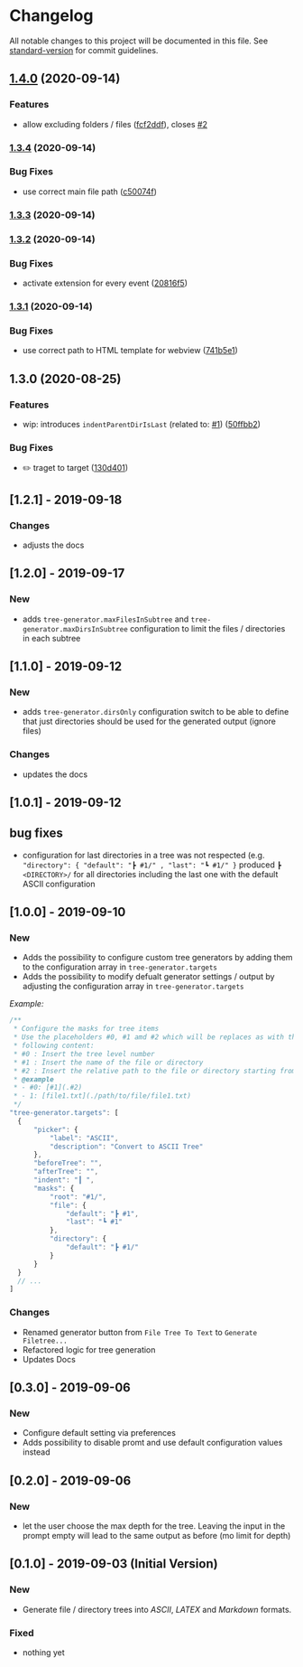 # Changelog

All notable changes to this project will be documented in this file. See [standard-version](https://github.com/conventional-changelog/standard-version) for commit guidelines.

## [1.4.0](https://github.com/d-koppenhagen/vscode-file-tree-to-text-generator/compare/v1.3.4...v1.4.0) (2020-09-14)


### Features

* allow excluding folders / files ([fcf2ddf](https://github.com/d-koppenhagen/vscode-file-tree-to-text-generator/commit/fcf2ddf1264ce2f343f76bd8abda3ad4c9a44058)), closes [#2](https://github.com/d-koppenhagen/vscode-file-tree-to-text-generator/issues/2)

### [1.3.4](https://github.com/d-koppenhagen/vscode-file-tree-to-text-generator/compare/v1.3.3...v1.3.4) (2020-09-14)


### Bug Fixes

* use correct main file path ([c50074f](https://github.com/d-koppenhagen/vscode-file-tree-to-text-generator/commit/c50074f00ea259aaea477d0c4e15d456263d0e88))

### [1.3.3](https://github.com/d-koppenhagen/vscode-file-tree-to-text-generator/compare/v1.3.2...v1.3.3) (2020-09-14)

### [1.3.2](https://github.com/d-koppenhagen/vscode-file-tree-to-text-generator/compare/v1.3.1...v1.3.2) (2020-09-14)


### Bug Fixes

* activate extension for every event ([20816f5](https://github.com/d-koppenhagen/vscode-file-tree-to-text-generator/commit/20816f53dc1c85474069f93e97a05ce49f0ebea4))

### [1.3.1](https://github.com/d-koppenhagen/vscode-file-tree-to-text-generator/compare/v1.3.0...v1.3.1) (2020-09-14)


### Bug Fixes

* use correct path to HTML template for webview ([741b5e1](https://github.com/d-koppenhagen/vscode-file-tree-to-text-generator/commit/741b5e18de3bbf6e7e4159fdc69bfd4b2f45621d))

## 1.3.0 (2020-08-25)


### Features

* wip: introduces `indentParentDirIsLast` (related to: [#1](https://github.com/d-koppenhagen/vscode-file-tree-to-text-generator/issues/1)) ([50ffbb2](https://github.com/d-koppenhagen/vscode-file-tree-to-text-generator/commit/50ffbb2b6b84f85d82bb17f1bec435bc64250e99))


### Bug Fixes

* :pencil2: traget to target ([130d401](https://github.com/d-koppenhagen/vscode-file-tree-to-text-generator/commit/130d401972c1a7fc28218de04c067eaf4cb864fa))

## [1.2.1] - 2019-09-18

### Changes

- adjusts the docs

## [1.2.0] - 2019-09-17

### New

- adds `tree-generator.maxFilesInSubtree` and `tree-generator.maxDirsInSubtree` configuration to limit the files / directories in each subtree

## [1.1.0] - 2019-09-12

### New

- adds `tree-generator.dirsOnly` configuration switch to be able to define that just directories should be used for the generated output (ignore files)

### Changes

- updates the docs

## [1.0.1] - 2019-09-12

## bug fixes

- configuration for last directories in a tree was not respected (e.g. `"directory": { "default": "┣ #1/" , "last": "┗ #1/" }` produced `┣ <DIRECTORY>/` for all directories including the last one with the default ASCII configuration

## [1.0.0] - 2019-09-10

### New

- Adds the possibility to configure custom tree generators by adding them to the configuration array in `tree-generator.targets`
- Adds the possibility to modify defualt generator settings / output by adjusting the configuration array in `tree-generator.targets`

_Example:_

```js
/**
 * Configure the masks for tree items
 * Use the placeholders #0, #1 amd #2 which will be replaces as with the
 * following content:
 * #0 : Insert the tree level number
 * #1 : Insert the name of the file or directory
 * #2 : Insert the relative path to the file or directory starting from the selected directory
 * @example
 * - #0: [#1](.#2)
 * - 1: [file1.txt](./path/to/file/file1.txt)
 */
"tree-generator.targets": [
  {
      "picker": {
          "label": "ASCII",
          "description": "Convert to ASCII Tree"
      },
      "beforeTree": "",
      "afterTree": "",
      "indent": "┃ ",
      "masks": {
          "root": "#1/",
          "file": {
              "default": "┣ #1",
              "last": "┗ #1"
          },
          "directory": {
              "default": "┣ #1/"
          }
      }
  }
  // ...
]
```

### Changes

- Renamed generator button from `File Tree To Text` to `Generate Filetree...`
- Refactored logic for tree generation
- Updates Docs

## [0.3.0] - 2019-09-06

### New

- Configure default setting via preferences
- Adds possibility to disable promt and use default configuration values instead

## [0.2.0] - 2019-09-06

### New

- let the user choose the max depth for the tree. Leaving the input in the
  prompt empty will lead to the same output as before (mo limit for depth)

## [0.1.0] - 2019-09-03 (Initial Version)

### New

- Generate file / directory trees into _ASCII_, _LATEX_ and _Markdown_ formats.

### Fixed

- nothing yet
